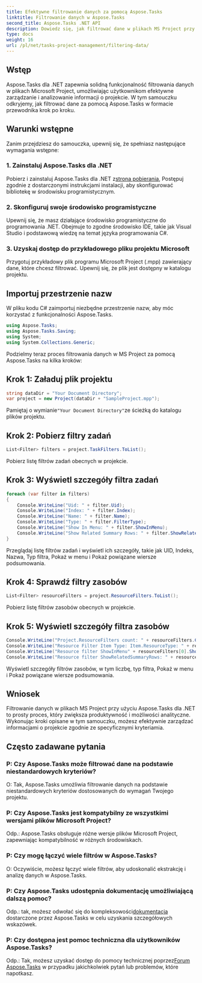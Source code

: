 ```yaml
---
title: Efektywne filtrowanie danych za pomocą Aspose.Tasks
linktitle: Filtrowanie danych w Aspose.Tasks
second_title: Aspose.Tasks .NET API
description: Dowiedz się, jak filtrować dane w plikach MS Project przy użyciu Aspose.Tasks dla .NET. Bez wysiłku zwiększ produktywność i możliwości analityczne.
type: docs
weight: 16
url: /pl/net/tasks-project-management/filtering-data/
---
```

## Wstęp
Aspose.Tasks dla .NET zapewnia solidną funkcjonalność filtrowania danych w plikach Microsoft Project, umożliwiając użytkownikom efektywne zarządzanie i analizowanie informacji o projekcie. W tym samouczku odkryjemy, jak filtrować dane za pomocą Aspose.Tasks w formacie przewodnika krok po kroku.
## Warunki wstępne
Zanim przejdziesz do samouczka, upewnij się, że spełniasz następujące wymagania wstępne:
### 1. Zainstaluj Aspose.Tasks dla .NET
 Pobierz i zainstaluj Aspose.Tasks dla .NET z[strona pobierania](https://releases.aspose.com/tasks/net/), Postępuj zgodnie z dostarczonymi instrukcjami instalacji, aby skonfigurować bibliotekę w środowisku programistycznym.
### 2. Skonfiguruj swoje środowisko programistyczne
Upewnij się, że masz działające środowisko programistyczne do programowania .NET. Obejmuje to zgodne środowisko IDE, takie jak Visual Studio i podstawową wiedzę na temat języka programowania C#.
### 3. Uzyskaj dostęp do przykładowego pliku projektu Microsoft
Przygotuj przykładowy plik programu Microsoft Project (.mpp) zawierający dane, które chcesz filtrować. Upewnij się, że plik jest dostępny w katalogu projektu.
## Importuj przestrzenie nazw
W pliku kodu C# zaimportuj niezbędne przestrzenie nazw, aby móc korzystać z funkcjonalności Aspose.Tasks.

```csharp
using Aspose.Tasks;
using Aspose.Tasks.Saving;
using System;
using System.Collections.Generic;

```
Podzielmy teraz proces filtrowania danych w MS Project za pomocą Aspose.Tasks na kilka kroków:
## Krok 1: Załaduj plik projektu
```csharp
string dataDir = "Your Document Directory";
var project = new Project(dataDir + "SampleProject.mpp");
```
 Pamiętaj o wymianie`"Your Document Directory"`ze ścieżką do katalogu plików projektu.
## Krok 2: Pobierz filtry zadań
```csharp
List<Filter> filters = project.TaskFilters.ToList();
```
Pobierz listę filtrów zadań obecnych w projekcie.
## Krok 3: Wyświetl szczegóły filtra zadań
```csharp
foreach (var filter in filters)
{
    Console.WriteLine("Uid: " + filter.Uid);
    Console.WriteLine("Index: " + filter.Index);
    Console.WriteLine("Name: " + filter.Name);
    Console.WriteLine("Type: " + filter.FilterType);
    Console.WriteLine("Show In Menu: " + filter.ShowInMenu);
    Console.WriteLine("Show Related Summary Rows: " + filter.ShowRelatedSummaryRows);
}
```
Przeglądaj listę filtrów zadań i wyświetl ich szczegóły, takie jak UID, Indeks, Nazwa, Typ filtra, Pokaż w menu i Pokaż powiązane wiersze podsumowania.
## Krok 4: Sprawdź filtry zasobów
```csharp
List<Filter> resourceFilters = project.ResourceFilters.ToList();
```
Pobierz listę filtrów zasobów obecnych w projekcie.
## Krok 5: Wyświetl szczegóły filtra zasobów
```csharp
Console.WriteLine("Project.ResourceFilters count: " + resourceFilters.Count);
Console.WriteLine("Resource Filter Item Type: Item.ResourceType: " + resourceFilters[0].FilterType);
Console.WriteLine("Resource filter ShowInMenu" + resourceFilters[0].ShowInMenu);
Console.WriteLine("Resource filter ShowRelatedSummaryRows: " + resourceFilters[0].ShowRelatedSummaryRows);
```
Wyświetl szczegóły filtrów zasobów, w tym liczbę, typ filtra, Pokaż w menu i Pokaż powiązane wiersze podsumowania.
## Wniosek
Filtrowanie danych w plikach MS Project przy użyciu Aspose.Tasks dla .NET to prosty proces, który zwiększa produktywność i możliwości analityczne. Wykonując kroki opisane w tym samouczku, możesz efektywnie zarządzać informacjami o projekcie zgodnie ze specyficznymi kryteriamia.
## Często zadawane pytania
### P: Czy Aspose.Tasks może filtrować dane na podstawie niestandardowych kryteriów?
O: Tak, Aspose.Tasks umożliwia filtrowanie danych na podstawie niestandardowych kryteriów dostosowanych do wymagań Twojego projektu.
### P: Czy Aspose.Tasks jest kompatybilny ze wszystkimi wersjami plików Microsoft Project?
Odp.: Aspose.Tasks obsługuje różne wersje plików Microsoft Project, zapewniając kompatybilność w różnych środowiskach.
### P: Czy mogę łączyć wiele filtrów w Aspose.Tasks?
O: Oczywiście, możesz łączyć wiele filtrów, aby udoskonalić ekstrakcję i analizę danych w Aspose.Tasks.
### P: Czy Aspose.Tasks udostępnia dokumentację umożliwiającą dalszą pomoc?
 Odp.: tak, możesz odwołać się do kompleksowości[dokumentacja](https://reference.aspose.com/tasks/net/) dostarczone przez Aspose.Tasks w celu uzyskania szczegółowych wskazówek.
### P: Czy dostępna jest pomoc techniczna dla użytkowników Aspose.Tasks?
 Odp.: Tak, możesz uzyskać dostęp do pomocy technicznej poprzez[Forum Aspose.Tasks](https://forum.aspose.com/c/tasks/15) w przypadku jakichkolwiek pytań lub problemów, które napotkasz.